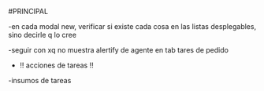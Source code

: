 #PRINCIPAL

-en cada modal new, verificar si existe cada cosa en las listas desplegables, sino decirle q lo cree 

-seguir con xq no muestra alertify de agente en tab tares de pedido

- !! acciones de tareas !!

-insumos de tareas